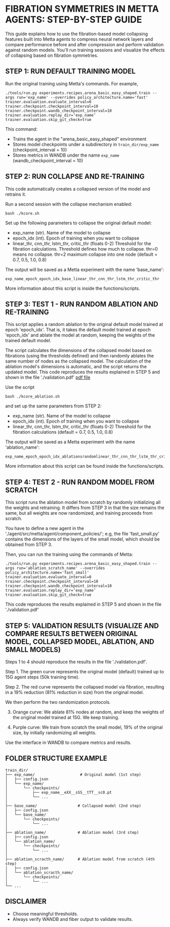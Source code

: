 FIBRATION SYMMETRIES IN METTA AGENTS: STEP-BY-STEP GUIDE
=================================================

This guide explains how to use the fibration-based model collapsing features 
built into Metta agents to compress neural network layers and compare performance 
before and after compression and perform validation against random models. You'll run training sessions and visualize 
the effects of collapsing based on fibration symmetries.

STEP 1: RUN DEFAULT TRAINING MODEL
-----------------------------
Run the original training using Metta's commands. For example,

    ./tools/run.py experiments.recipes.arena_basic_easy_shaped.train --args run='exp_name' --overrides policy_architecture.name='fast' trainer.evaluation.evaluate_interval=0 trainer.checkpoint.checkpoint_interval=10 trainer.checkpoint.wandb_checkpoint_interval=10 trainer.evaluation.replay_dir=‘exp_name’ trainer.evaluation.skip_git_check=true

This command:
- Trains the agent in the "arena_basic_easy_shaped" environment
- Stores model checkpoints under a subdirectory in `train_dir/exp_name` (checkpoint_interval = 10)
- Stores metrics in WANDB under the name `exp_name` (wandb_checkpoint_interval = 10)


STEP 2: RUN COLLAPSE AND RE-TRAINING
------------------------------

This code automatically creates a collapsed version of the model and retrains it.

Run a second session with the collapse mechanism enabled:

    bash ./kcore.sh

Set up the following parameters to collapse the original default model:

- exp_name (str).                            Name of the model to collapse
- epoch_idx (int).                           Epoch of training when you want to collapse
- linear_thr, cnn_thr, 
  lstm_thr, critic_thr (floats 0-2)          Threshold for the fibration calculations. Threshold defines how much to collapse. thr=0 means no collapse. thr=2 maximum collapse into one node 
                                            (default = 0.7, 0.5, 1.0, 0.8)


The output will be saved as a Metta experiment with the name 'base_name':

    exp_name_epoch_epoch_idx_base_linear_thr_cnn_thr_lstm_thr_critic_thr

More information about this script is inside the functions/scripts.

STEP 3: TEST 1 - RUN RANDOM ABLATION AND RE-TRAINING
------------------------------

This script applies a random ablation to the original default model trained at epoch 'epoch_idx'. That is, it takes the default model trained 
at epoch 'epoch_idx' and ablate the model at random, keeping the weights of the trained default model.

The script calculates the dimensions of the collapsed model based on fibrations (using the thresholds defined) and then 
randomly ablates the same number of nodes as the collapsed model.
The calculation of the ablation model's dimensions is automatic, and the script returns the updated model.
This code reproduces the results explained in STEP 5 and shown in the file './validation.pdf' [pdf file](validation.pdf)

Use the script 

    bash ./kcore_ablation.sh

and set up the same parameters from STEP 2:

- exp_name (str).                            Name of the model to collapse
- epoch_idx (int).                           Epoch of training when you want to collapse
- linear_thr, cnn_thr, 
 lstm_thr, critic_thr (floats 0-2)          Threshold for the fibration calculations
                                            (default = 0.7, 0.5, 1.0, 0.8)

The output will be saved as a Metta experiment with the name 'ablation_name':

    exp_name_epoch_epoch_idx_ablationsrandomlinear_thr_cnn_thr_lstm_thr_critic_thr

More information about this script can be found inside the functions/scripts.

STEP 4: TEST 2 - RUN RANDOM MODEL FROM SCRATCH
------------------------------

This script runs the ablation model from scratch by randomly initializing all the weights and retraining. It differs from STEP 3 in that the size remains the same, but all weights are now randomized, and training proceeds from scratch.

You have to define a new agent in the  './agent/src/metta/agent/component_policies/'; e.g, the file 'fast_small.py' contains the dimensions of the layers of the small model, which should be obtained from STEP 3.

Then, you can run the training using the commands of Metta:

    ./tools/run.py experiments.recipes.arena_basic_easy_shaped.train --args run='ablation_scratch_name' --overrides policy_architecture.name='fast_small' trainer.evaluation.evaluate_interval=0 trainer.checkpoint.checkpoint_interval=10 trainer.checkpoint.wandb_checkpoint_interval=10 trainer.evaluation.replay_dir=‘exp_name’ trainer.evaluation.skip_git_check=true

This code reproduces the results explained in STEP 5 and shown in the file './validation.pdf'

STEP 5: VALIDATION RESULTS (VISUALIZE AND COMPARE RESULTS BETWEEN ORIGINAL MODEL, COLLAPSED MODEL, ABLATION, AND SMALL MODELS)
------------------------------

Steps 1 to 4  should reproduce the results in the file './validation.pdf'.

Step 1. The green curve represents the original model (default) trained up to 15G agent steps (50k training time).

Step 2. The red curve represents the collapsed model via fibration, resulting in a 19% reduction (81% reduction in size) from the original model. 

We then perform the two randomization protocols. 

3. Orange curve: We ablate 81% nodes at random, and keep the weights of the original 
model trained at 15G. We keep training. 

4. Purple curve: We train from scratch the small model, 19% of the original size, by initially randomizing all weights.


Use the interface in WANDB to compare metrics and results. 


FOLDER STRUCTURE EXAMPLE
-------------------------

    train_dir/
    ├── exp_name/                    # Original model (1st step)
    │   ├── config.json             
    │   └── exp_name/
    │       └── checkpoints/        
    │           ├── exp_name__eXX__sSS__tTT__sc0.pt
    │           └── ...
    │
    ├── base_name/                  # Collapsed model (2nd step)
    │   ├── config.json
    │   └── base_name/
    │       └── checkpoints/
    │           └── ...
    │
    ├── ablation_name/              # Ablation model (3rd step)
    │   ├── config.json
    │   └── ablation_name/
    │       └── checkpoints/
    │           └── ...
    │
    ├── ablation_scracth_name/      # Ablation model from scratch (4th step)
    │   ├── config.json
    │   └── ablation_scracth_name/
    │       └── checkpoints/
    │           └── ...
    └── ...

DISCLAIMER
----------
- Choose meaningful thresholds.
- Always verify WANDB and fiber output to validate results.
